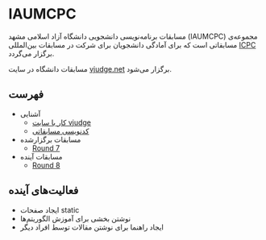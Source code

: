 # IAUMCPC

مسابقات برنامه‌نویسی دانشجویی دانشگاه آزاد اسلامی مشهد (IAUMCPC) مجموعه‌ی مسابقاتی است که برای آمادگی دانشجویان برای شرکت در مسابقات بین‌المللی [ICPC](https://icpc.global/) برگزار می‌گردد.

مسابقات دانشگاه در سایت [vjudge.net](https://vjudge.net/) برگزار می‌شود.

## فهرست

- آشنایی
    - [کار با سایت vjudge](./Introduction/Get%20Started.md)
    - [کدنویسی مسابقاتی](./Introduction/Proper%20Coding.md)
- مسابقات برگزارشده
    - [‏Round 7](./Contests/Round%207/Announcement.md)
- مسابقات آینده
    - [‏Round 8](./Contests/Round%208/Announcement.md)

## فعالیت‌های آینده

- ایجاد صفحات static
- نوشتن بخشی برای آموزش الگوریتم‌ها
- ایجاد راهنما برای نوشتن مقالات توسط افراد دیگر